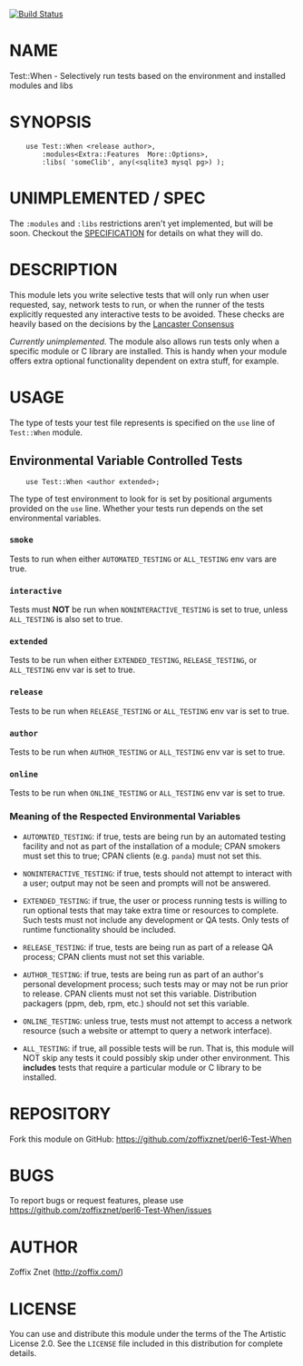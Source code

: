 [![Build Status](https://travis-ci.org/zoffixznet/perl6-Test-When.svg)](https://travis-ci.org/zoffixznet/perl6-Test-When)

# NAME

Test::When - Selectively run tests based on the environment and installed modules and libs

# SYNOPSIS

```perl6
    use Test::When <release author>,
        :modules<Extra::Features  More::Options>,
        :libs( 'someClib', any(<sqlite3 mysql pg>) );
```

# UNIMPLEMENTED / SPEC

The `:modules` and `:libs` restrictions aren't yet implemented, but will
be soon. Checkout the [SPECIFICATION](SPECIFICATION.md) for details on what
they will do.

# DESCRIPTION

This module lets you write selective tests that will only run when user requested, say, network tests to run, or when the runner of the tests
explicitly requested any interactive tests to be avoided. These checks are
heavily based on the decisions by the [Lancaster Consensus](https://github.com/Perl-Toolchain-Gang/toolchain-site/blob/master/lancaster-consensus.md#environment-variables-for-testing-contexts)

*Currently unimplemented.* The module also allows run tests only when a
specific module or C library are installed. This is handy when your
module offers extra optional functionality dependent on extra stuff, for
example.

# USAGE

The type of tests your test file represents is specified on the `use` line
of `Test::When` module.

## Environmental Variable Controlled Tests

```perl6
    use Test::When <author extended>;
```

The type of test environment to look for is set by positional arguments
provided on the `use` line. Whether your tests run depends on the set
environmental variables.

### `smoke`

Tests to run when either `AUTOMATED_TESTING` or `ALL_TESTING` env vars are true.

### `interactive`

Tests must **NOT** be run when `NONINTERACTIVE_TESTING` is set to true,
unless `ALL_TESTING` is also set to true.

### `extended`

Tests to be run when either `EXTENDED_TESTING`, `RELEASE_TESTING`,
or `ALL_TESTING` env var is set to true.

### `release`

Tests to be run when `RELEASE_TESTING` or `ALL_TESTING` env var is set to true.

### `author`

Tests to be run when `AUTHOR_TESTING` or `ALL_TESTING` env var is set to true.

### `online`

Tests to be run when `ONLINE_TESTING` or `ALL_TESTING` env var is set to true.

### Meaning of the Respected Environmental Variables

* `AUTOMATED_TESTING`: if true, tests are being run by an automated testing facility and not as part of the installation of a module; CPAN smokers must set this to true; CPAN clients (e.g. `panda`) must not set this.

* `NONINTERACTIVE_TESTING`: if true, tests should not attempt to interact with a user; output may not be seen and prompts will not be answered.

* `EXTENDED_TESTING`: if true, the user or process running tests is willing to run optional tests that may take extra time or resources to complete. Such tests must not include any development or QA tests. Only tests of runtime functionality should be included.

* `RELEASE_TESTING`: if true, tests are being run as part of a release QA process; CPAN clients must not set this variable.

* `AUTHOR_TESTING`: if true, tests are being run as part of an author's personal development process; such tests may or may not be run prior to release. CPAN clients must not set this variable. Distribution packagers (ppm, deb, rpm, etc.) should not set this variable.

* `ONLINE_TESTING`: unless true, tests must not attempt to access a network
    resource (such a website or attempt to query a network interface).

* `ALL_TESTING`: if true, all possible tests will be run. That is, this
module will NOT skip any tests it could possibly skip under other
environment. This **includes** tests that require a particular module
or C library to be installed.

# REPOSITORY

Fork this module on GitHub:
https://github.com/zoffixznet/perl6-Test-When

# BUGS

To report bugs or request features, please use
https://github.com/zoffixznet/perl6-Test-When/issues

# AUTHOR

Zoffix Znet (http://zoffix.com/)

# LICENSE

You can use and distribute this module under the terms of the
The Artistic License 2.0. See the `LICENSE` file included in this
distribution for complete details.
